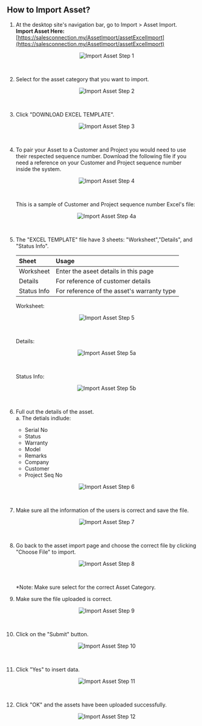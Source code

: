 ## How to Import Asset?

1. At the desktop site's navigation bar, go to Import > Asset Import.<br>
   **Import Asset Here:** [https://salesconnection.my/AssetImport/assetExcelImport](https://salesconnection.my/AssetImport/assetExcelImport)

   <p align="center">
     <img src="img/Import_Asset_Step_1.png" alt="Import Asset Step 1">
   </p><br>

2. Select for the asset category that you want to import.

   <p align="center">
     <img src="img/Import_Asset_Step_2.png" alt="Import Asset Step 2">
   </p><br>

3. Click "DOWNLOAD EXCEL TEMPLATE".

   <p align="center">
     <img src="img/Import_Asset_Step_3.png" alt="Import Asset Step 3">
   </p><br>

4. To pair your Asset to a Customer and Project you would need to use their respected sequence number. Download the following file if you need a reference on your Customer and Project sequence number inside the system.

   <p align="center">
     <img src="img/Import_Asset_Step_4.png" alt="Import Asset Step 4">
   </p><br>

   This is a sample of Customer and Project sequence number Excel's file:<br>

   <p align="center">
     <img src="img/Import_Asset_Step_4a.png" alt="Import Asset Step 4a">
   </p><br>

5. The "EXCEL TEMPLATE" file have 3 sheets: "Worksheet","Details", and "Status Info".<br>

   | Sheet | Usage |
   | :----- | :-------- |
   | Worksheet | Enter the aseet details in this page |
   | Details | For reference of customer details |
   | Status Info | For reference of the asset's warranty type |

   Worksheet: 
   <p align="center">
     <img src="img/Import_Asset_Step_5.png" alt="Import Asset Step 5">
   </p><br>

   Details:
   <p align="center">
     <img src="img/Import_Asset_Step_5a.png" alt="Import Asset Step 5a">
   </p><br>

   Status Info:
   <p align="center">
     <img src="img/Import_Asset_Step_5b.png" alt="Import Asset Step 5b">
   </p><br>

6. Full out the details of the asset.<br>
   a. The detials indlude:<br>
      - Serial No<br>
      - Status<br>
      - Warranty<br>
      - Model<br>
      - Remarks<br>
      - Company<br>
      - Customer<br>
      - Project Seq No<br>

   <p align="center">
     <img src="img/Import_Asset_Step_6.png" alt="Import Asset Step 6">
   </p><br>

7. Make sure all the information of the users is correct and save the file.

   <p align="center">
     <img src="img/Import_Asset_Step_7.png" alt="Import Asset Step 7">
   </p><br>

8. Go back to the asset import page and choose the correct file by clicking "Choose File" to import.<br>

   <p align="center">
     <img src="img/Import_Asset_Step_8.png" alt="Import Asset Step 8">
   </p><br>

   *Note: Make sure select for the correct Asset Category.

9. Make sure the file uploaded is correct.

   <p align="center">
     <img src="img/Import_Asset_Step_9.png" alt="Import Asset Step 9">
   </p><br>

10. Click on the "Submit" button.

    <p align="center">
      <img src="img/Import_Asset_Step_10.png" alt="Import Asset Step 10">
    </p><br>

11. Click "Yes" to insert data.

    <p align="center">
     <img src="img/Import_Asset_Step_11.png" alt="Import Asset Step 11">
    </p><br>

12. Click "OK" and the assets have been uploaded successfully.

    <p align="center">
      <img src="img/Import_Asset_Step_12.png" alt="Import Asset Step 12">
    </p><br>
